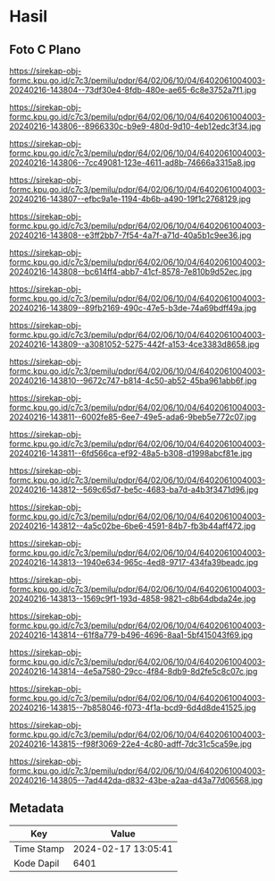 # Hasil

## Foto C Plano

https://sirekap-obj-formc.kpu.go.id/c7c3/pemilu/pdpr/64/02/06/10/04/6402061004003-20240216-143804--73df30e4-8fdb-480e-ae65-6c8e3752a7f1.jpg

https://sirekap-obj-formc.kpu.go.id/c7c3/pemilu/pdpr/64/02/06/10/04/6402061004003-20240216-143806--8966330c-b9e9-480d-9d10-4eb12edc3f34.jpg

https://sirekap-obj-formc.kpu.go.id/c7c3/pemilu/pdpr/64/02/06/10/04/6402061004003-20240216-143806--7cc49081-123e-4611-ad8b-74666a3315a8.jpg

https://sirekap-obj-formc.kpu.go.id/c7c3/pemilu/pdpr/64/02/06/10/04/6402061004003-20240216-143807--efbc9a1e-1194-4b6b-a490-19f1c2768129.jpg

https://sirekap-obj-formc.kpu.go.id/c7c3/pemilu/pdpr/64/02/06/10/04/6402061004003-20240216-143808--e3ff2bb7-7f54-4a7f-a71d-40a5b1c9ee36.jpg

https://sirekap-obj-formc.kpu.go.id/c7c3/pemilu/pdpr/64/02/06/10/04/6402061004003-20240216-143808--bc614ff4-abb7-41cf-8578-7e810b9d52ec.jpg

https://sirekap-obj-formc.kpu.go.id/c7c3/pemilu/pdpr/64/02/06/10/04/6402061004003-20240216-143809--89fb2169-490c-47e5-b3de-74a69bdff49a.jpg

https://sirekap-obj-formc.kpu.go.id/c7c3/pemilu/pdpr/64/02/06/10/04/6402061004003-20240216-143809--a3081052-5275-442f-a153-4ce3383d8658.jpg

https://sirekap-obj-formc.kpu.go.id/c7c3/pemilu/pdpr/64/02/06/10/04/6402061004003-20240216-143810--9672c747-b814-4c50-ab52-45ba961abb6f.jpg

https://sirekap-obj-formc.kpu.go.id/c7c3/pemilu/pdpr/64/02/06/10/04/6402061004003-20240216-143811--6002fe85-6ee7-49e5-ada6-9beb5e772c07.jpg

https://sirekap-obj-formc.kpu.go.id/c7c3/pemilu/pdpr/64/02/06/10/04/6402061004003-20240216-143811--6fd566ca-ef92-48a5-b308-d1998abcf81e.jpg

https://sirekap-obj-formc.kpu.go.id/c7c3/pemilu/pdpr/64/02/06/10/04/6402061004003-20240216-143812--569c65d7-be5c-4683-ba7d-a4b3f3471d96.jpg

https://sirekap-obj-formc.kpu.go.id/c7c3/pemilu/pdpr/64/02/06/10/04/6402061004003-20240216-143812--4a5c02be-6be6-4591-84b7-fb3b44aff472.jpg

https://sirekap-obj-formc.kpu.go.id/c7c3/pemilu/pdpr/64/02/06/10/04/6402061004003-20240216-143813--1940e634-965c-4ed8-9717-434fa39beadc.jpg

https://sirekap-obj-formc.kpu.go.id/c7c3/pemilu/pdpr/64/02/06/10/04/6402061004003-20240216-143813--1569c9f1-193d-4858-9821-c8b64dbda24e.jpg

https://sirekap-obj-formc.kpu.go.id/c7c3/pemilu/pdpr/64/02/06/10/04/6402061004003-20240216-143814--61f8a779-b496-4696-8aa1-5bf415043f69.jpg

https://sirekap-obj-formc.kpu.go.id/c7c3/pemilu/pdpr/64/02/06/10/04/6402061004003-20240216-143814--4e5a7580-29cc-4f84-8db9-8d2fe5c8c07c.jpg

https://sirekap-obj-formc.kpu.go.id/c7c3/pemilu/pdpr/64/02/06/10/04/6402061004003-20240216-143815--7b858046-f073-4f1a-bcd9-6d4d8de41525.jpg

https://sirekap-obj-formc.kpu.go.id/c7c3/pemilu/pdpr/64/02/06/10/04/6402061004003-20240216-143815--f98f3069-22e4-4c80-adff-7dc31c5ca59e.jpg

https://sirekap-obj-formc.kpu.go.id/c7c3/pemilu/pdpr/64/02/06/10/04/6402061004003-20240216-143805--7ad442da-d832-43be-a2aa-d43a77d06568.jpg


## Metadata

| Key        | Value               |
| ---------- | ------------------- |
| Time Stamp | 2024-02-17 13:05:41 |
| Kode Dapil | 6401                |



